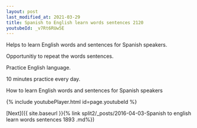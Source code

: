 ```yaml
---
layout: post
last_modified_at: 2021-03-29
title: Spanish to English learn words sentences 2120 
youtubeId: _v7Rt6RUw5E
---
```

 
 
Helps to learn English words and sentences for Spanish speakers.

Opportunitiy to repeat the words sentences. 

Practice English language. 
 
10 minutes practice every day. 
 
How to learn English words and sentences for Spanish speakers 
 
{% include youtubePlayer.html id=page.youtubeId %}
 
 
[Next]({{ site.baseurl }}{% link  split2/_posts/2016-04-03-Spanish to english learn words sentences 1893 .md%})
 
